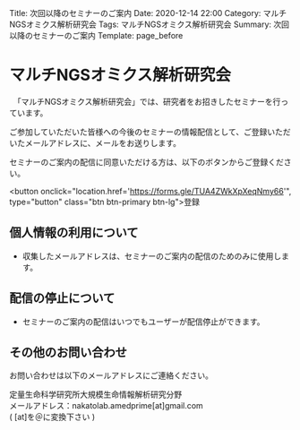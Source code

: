 Title: 次回以降のセミナーのご案内
Date: 2020-12-14 22:00
Category: マルチNGSオミクス解析研究会
Tags: マルチNGSオミクス解析研究会
Summary: 次回以降のセミナーのご案内
Template: page_before


# マルチNGSオミクス解析研究会

　「マルチNGSオミクス解析研究会」では、研究者をお招きしたセミナーを行っています。<br>

ご参加していただいた皆様への今後のセミナーの情報配信として、ご登録いただいたメールアドレスに、メールをお送りします。



セミナーのご案内の配信に同意いただける方は、以下のボタンからご登録ください。

<button onclick="location.href='https://forms.gle/TUA4ZWkXpXeqNmy66'", type="button" class="btn btn-primary btn-lg">登録</button>



## 個人情報の利用について

- 収集したメールアドレスは、セミナーのご案内の配信のためのみに使用します。 



## 配信の停止について

- セミナーのご案内の配信はいつでもユーザーが配信停止ができます。



## その他のお問い合わせ

お問い合わせは以下のメールアドレスにご連絡ください。

定量生命科学研究所大規模生命情報解析研究分野</br>
メールアドレス：nakatolab.amedprime[at]gmail.com</br>
( [at]を＠に変換下さい )

